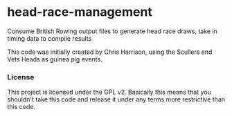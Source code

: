 head-race-management
====================

Consume British Rowing output files to generate head race draws, take in timing data to compile results 

This code was initially created by Chris Harrison, using the Scullers and Vets Heads as guinea pig events. 

### License 

This project is licensed under the GPL v2. Basically this means that you shouldn't take this code and 
release it under any terms more restrictive than this code. 